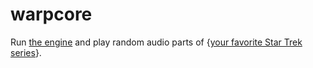 # warpcore

Run [the engine](https://www.youtube.com/watch?v=ZPoqNeR3_UA) and play random audio parts of {[your favorite Star Trek series](https://en.wikipedia.org/wiki/Star_Trek#Television_series)}.
